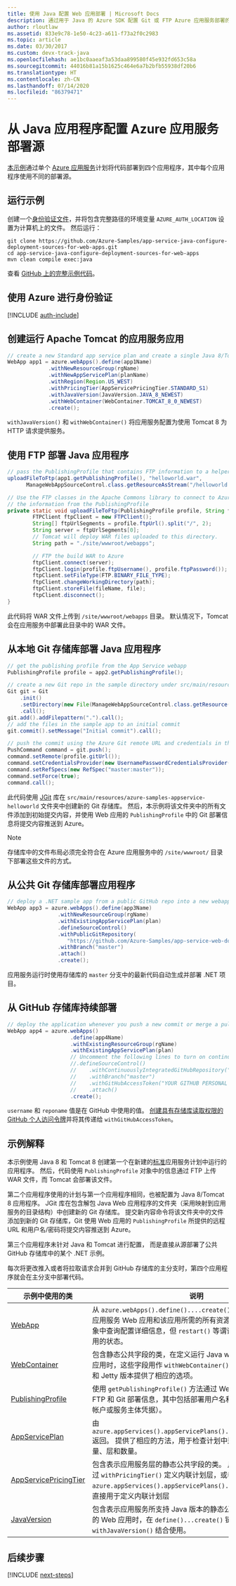 ```yaml
---
title: 使用 Java 配置 Web 应用部署 | Microsoft Docs
description: 通过用于 Java 的 Azure SDK 配置 Git 或 FTP Azure 应用服务部署的 Java 示例代码
author: rloutlaw
ms.assetid: 833e9c78-1e50-4c23-a611-f73a2f0c2983
ms.topic: article
ms.date: 03/30/2017
ms.custom: devx-track-java
ms.openlocfilehash: ae1bc0aaeaf3a53daa899580f45e932fd653c58a
ms.sourcegitcommit: 44016b81a15b1625c464e6a7b2bfb55938df20b6
ms.translationtype: HT
ms.contentlocale: zh-CN
ms.lasthandoff: 07/14/2020
ms.locfileid: "86379471"
---
```

# <a name="configure-azure-app-service-deployment-sources-from-your-java-applications"></a>从 Java 应用程序配置 Azure 应用服务部署源

[本示例](https://github.com/Azure-Samples/compute-java-create-virtual-machines-across-regions-in-parallel)通过单个 [Azure 应用服务](/azure/app-service/)计划将代码部署到四个应用程序，其中每个应用程序使用不同的部署源。

## <a name="run-the-sample"></a>运行示例

创建一个[身份验证文件](https://docs.microsoft.com/azure/java/java-sdk-azure-authenticate#mgmt-file)，并将包含完整路径的环境变量 `AZURE_AUTH_LOCATION` 设置为计算机上的文件。 然后运行：

```
git clone https://github.com/Azure-Samples/app-service-java-configure-deployment-sources-for-web-apps.git
cd app-service-java-configure-deployment-sources-for-web-apps
mvn clean compile exec:java
```

查看 [GitHub 上的完整示例代码](https://github.com/Azure-Samples/app-service-java-configure-deployment-sources-for-web-apps/blob/master/src/main/java/com/microsoft/azure/management/appservice/samples/ManageWebAppSourceControl.java)。

## <a name="authenticate-with-azure"></a>使用 Azure 进行身份验证

[!INCLUDE [auth-include](includes/java-auth-include.md)]

## <a name="create-a-app-service-app-running-apache-tomcat"></a>创建运行 Apache Tomcat 的应用服务应用

```java
// create a new Standard app service plan and create a single Java 8/Tomcat 8 app in it
WebApp app1 = azure.webApps().define(app1Name)
             .withNewResourceGroup(rgName)
             .withNewAppServicePlan(planName)
             .withRegion(Region.US_WEST)
             .withPricingTier(AppServicePricingTier.STANDARD_S1)
             .withJavaVersion(JavaVersion.JAVA_8_NEWEST)
             .withWebContainer(WebContainer.TOMCAT_8_0_NEWEST)
             .create();
```

`withJavaVersion()` 和 `withWebContainer()` 将应用服务配置为使用 Tomcat 8 为 HTTP 请求提供服务。

## <a name="deploy-a-java-application-using-ftp"></a>使用 FTP 部署 Java 应用程序
```java
// pass the PublishingProfile that contains FTP information to a helper method 
uploadFileToFtp(app1.getPublishingProfile(), "helloworld.war", 
      ManageWebAppSourceControl.class.getResourceAsStream("/helloworld.war"));

// Use the FTP classes in the Apache Commons library to connect to Azure using 
// the information from the PublishingProfile
private static void uploadFileToFtp(PublishingProfile profile, String fileName, InputStream file) throws Exception {
        FTPClient ftpClient = new FTPClient();
        String[] ftpUrlSegments = profile.ftpUrl().split("/", 2);
        String server = ftpUrlSegments[0];
        // Tomcat will deploy WAR files uploaded to this directory.
        String path = "./site/wwwroot/webapps"; 

        // FTP the build WAR to Azure
        ftpClient.connect(server);
        ftpClient.login(profile.ftpUsername(), profile.ftpPassword());
        ftpClient.setFileType(FTP.BINARY_FILE_TYPE);
        ftpClient.changeWorkingDirectory(path);
        ftpClient.storeFile(fileName, file);
        ftpClient.disconnect();
}
```

此代码将 WAR 文件上传到 `/site/wwwroot/webapps` 目录。 默认情况下，Tomcat 会在应用服务中部署此目录中的 WAR 文件。

## <a name="deploy-a-java-application-from-a-local-git-repo"></a>从本地 Git 存储库部署 Java 应用程序

```java
// get the publishing profile from the App Service webapp
PublishingProfile profile = app2.getPublishingProfile();

// create a new Git repo in the sample directory under src/main/resources 
Git git = Git
    .init()
    .setDirectory(new File(ManageWebAppSourceControl.class.getResource("/azure-samples-appservice-helloworld/").getPath()))
    .call();
git.add().addFilepattern(".").call();
// add the files in the sample app to an initial commit
git.commit().setMessage("Initial commit").call(); 

// push the commit using the Azure Git remote URL and credentials in the publishing profile
PushCommand command = git.push();
command.setRemote(profile.gitUrl()); 
command.setCredentialsProvider(new UsernamePasswordCredentialsProvider(profile.gitUsername(), profile.gitPassword()));
command.setRefSpecs(new RefSpec("master:master")); 
command.setForce(true);
command.call();
```      

此代码使用 [JGit](https://eclipse.org/jgit/) 库在 `src/main/resources/azure-samples-appservice-helloworld` 文件夹中创建新的 Git 存储库。 然后，本示例将该文件夹中的所有文件添加到初始提交内容，并使用 Web 应用的 `PublishingProfile` 中的 Git 部署信息将提交内容推送到 Azure。 

>[!NOTE]
> 存储库中的文件布局必须完全符合在 Azure 应用服务中的 `/site/wwwroot/` 目录下部署这些文件的方式。

## <a name="deploy-an-application-from-a-public-git-repo"></a>从公共 Git 存储库部署应用程序

```java
// deploy a .NET sample app from a public GitHub repo into a new webapp
WebApp app3 = azure.webApps().define(app3Name)
                .withNewResourceGroup(rgName)
                .withExistingAppServicePlan(plan)
                .defineSourceControl()
                .withPublicGitRepository(
                   "https://github.com/Azure-Samples/app-service-web-dotnet-get-started")
                .withBranch("master")
                .attach()
                .create();
 ```

 应用服务运行时使用存储库的 `master` 分支中的最新代码自动生成并部署 .NET 项目。

## <a name="continuous-deployment-from-a-github-repo"></a>从 GitHub 存储库持续部署

```java
// deploy the application whenever you push a new commit or merge a pull request into your master branch
WebApp app4 = azure.webApps()
                    .define(app4Name)
                    .withExistingResourceGroup(rgName)
                    .withExistingAppServicePlan(plan)
                    // Uncomment the following lines to turn on continuous deployment scenario
                    //.defineSourceControl()
                    //    .withContinuouslyIntegratedGitHubRepository("username", "reponame")
                    //    .withBranch("master")
                    //    .withGitHubAccessToken("YOUR GITHUB PERSONAL TOKEN")
                    //    .attach()
                    .create();
```  

`username` 和 `reponame` 值是在 GitHub 中使用的值。 [创建具有存储库读取权限的 GitHub 个人访问令牌](https://help.github.com/articles/creating-a-personal-access-token-for-the-command-line/)并将其传递给 `withGitHubAccessToken`。 


## <a name="sample-explanation"></a>示例解释

本示例使用 Java 8 和 Tomcat 8 创建第一个在新建的[标准](/azure/app-service/azure-web-sites-web-hosting-plans-in-depth-overview)应用服务计划中运行的应用程序。 然后，代码使用 `PublishingProfile` 对象中的信息通过 FTP 上传 WAR 文件，而 Tomcat 会部署该文件。

第二个应用程序使用的计划与第一个应用程序相同，也被配置为 Java 8/Tomcat 8 应用程序。 JGit 库在包含解包 Java Web 应用程序的文件夹（采用映射到应用服务的目录结构）中创建新的 Git 存储库。 提交新内容命令将该文件夹中的文件添加到新的 Git 存储库，Git 使用 Web 应用的 `PublishingProfile` 所提供的远程 URL 和用户名/密码将提交内容推送到 Azure。

第三个应用程序未针对 Java 和 Tomcat 进行配置， 而是直接从源部署了公共 GitHub 存储库中的某个 .NET 示例。

每次将更改推入或者将拉取请求合并到 GitHub 存储库的主分支时，第四个应用程序就会在主分支中部署代码。

| 示例中使用的类 | 说明
|-------|-------|
| [WebApp](/java/api/com.microsoft.azure.management.appservice.webapp) | 从 `azure.webApps().define()....create()` Fluent 链创建。 创建应用服务 Web 应用和该应用所需的所有资源。 大多数方法会在对象中查询配置详细信息，但 `restart()` 等谓词方法会更改 Web 应用的状态。
| [WebContainer](/java/api/com.microsoft.azure.management.appservice.webcontainer) | 包含静态公共字段的类，在定义运行 Java webcontainer 的 Web 应用时，这些字段用作 `withWebContainer()` 的参数。 为 Tomcat 和 Jetty 版本提供了相应的选项。
| [PublishingProfile](/java/api/com.microsoft.azure.management.appservice.publishingprofile) | 使用 `getPublishingProfile()` 方法通过 WebApp 对象获取。 包含 FTP 和 Git 部署信息，其中包括部署用户名和密码（不同于 Azure 帐户或服务主体凭据）。
| [AppServicePlan](/java/api/com.microsoft.azure.management.appservice.appserviceplan) | 由 `azure.appServices().appServicePlans().getByResourceGroup()` 返回。 提供了相应的方法，用于检查计划中运行的 Web 应用的容量、层和数量。
| [AppServicePricingTier](/java/api/com.microsoft.azure.management.appservice.PricingTier) | 包含表示应用服务层的静态公共字段的类。 用于在创建应用期间通过 `withPricingTier()` 定义内联计划层，或者在通过 `azure.appServices().appServicePlans().define()` 定义计划时直接用于定义内联计划层
| [JavaVersion](/java/api/com.microsoft.azure.management.appservice.javaversion) | 包含表示应用服务所支持 Java 版本的静态公共字段的类。 创建新的 Web 应用时，在 `define()...create()` 链接期间与 `withJavaVersion()` 结合使用。

## <a name="next-steps"></a>后续步骤

[!INCLUDE [next-steps](includes/java-next-steps.md)]
